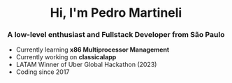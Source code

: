 <h1 align="center">Hi, I'm Pedro Martineli</h1>
<h3 align="center">A low-level enthusiast and Fullstack Developer from São Paulo</h3>

- Currently learning **x86 Multiprocessor Management**
- Currently working on **classicalapp**
- LATAM Winner of Uber Global Hackathon (2023)
- Coding since 2017

